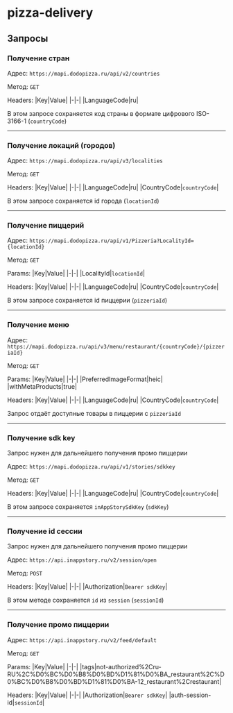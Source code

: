 # pizza-delivery

## Запросы

### Получение стран

Адрес: `https://mapi.dodopizza.ru/api/v2/countries`

Метод: `GET`

Headers:
|Key|Value|
|-|-|
|LanguageCode|ru|

В этом запросе сохраняется код страны в формате цифрового ISO-3166-1 (`countryCode`)

___

### Получение локаций (городов)

Адрес: `https://mapi.dodopizza.ru/api/v3/localities`

Метод: `GET`

Headers:
|Key|Value|
|-|-|
|LanguageCode|ru|
|CountryCode|`countryCode`|

В этом запросе сохраняется id города (`locationId`)

___

### Получение пиццерий

Адрес: `https://mapi.dodopizza.ru/api/v1/Pizzeria?LocalityId={locationId}`

Метод: `GET`

Params:
|Key|Value|
|-|-|
|LocalityId|`locationId`|

Headers:
|Key|Value|
|-|-|
|LanguageCode|ru|
|CountryCode|`countryCode`|

В этом запросе сохраняется id пиццерии (`pizzeriaId`)

___

### Получение меню

Адрес: `https://mapi.dodopizza.ru/api/v3/menu/restaurant/{countryCode}/{pizzeriaId}`

Метод: `GET`

Params:
|Key|Value|
|-|-|
|PreferredImageFormat|heic|
|withMetaProducts|true|

Headers:
|Key|Value|
|-|-|
|LanguageCode|ru|
|CountryCode|`countryCode`|

Запрос отдаёт доступные товары в пиццерии с `pizzeriaId`

___

### Получение sdk key

Запрос нужен для дальнейшего получения промо пиццерии

Адрес: `https://mapi.dodopizza.ru/api/v1/stories/sdkkey`

Метод: `GET`

Headers:
|Key|Value|
|-|-|
|LanguageCode|ru|
|CountryCode|`countryCode`|

В этом запросе сохраняется `inAppStorySdkKey` (`sdkKey`)

___

### Получение id сессии

Запрос нужен для дальнейшего получения промо пиццерии

Адрес: `https://api.inappstory.ru/v2/session/open`

Метод: `POST`

Headers:
|Key|Value|
|-|-|
|Authorization|`Bearer sdkKey`|

В этом методе сохраняется `id` из `session` (`sessionId`)

___

### Получение промо пиццерии

Адрес: `https://api.inappstory.ru/v2/feed/default`

Метод: `GET`

Params:
|Key|Value|
|-|-|
|tags|not-authorized%2Cru-RU%2C%D0%BC%D0%B8%D0%BD%D1%81%D0%BA_restaurant%2C%D0%BC%D0%B8%D0%BD%D1%81%D0%BA-12_restaurant%2Crestaurant|

Headers:
|Key|Value|
|-|-|
|Authorization|`Bearer sdkKey`|
|auth-session-id|`sessionId`|
